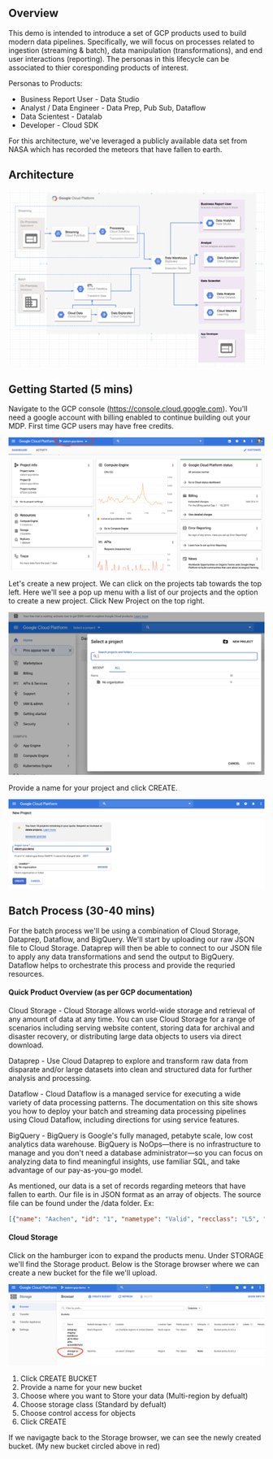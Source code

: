 ## Overview

This demo is intended to introduce a set of GCP products used to build modern data pipelines. Specifically, we will focus on processes related to ingestion (streaming & batch), data manipulation (transformations), and end user interactions (reporting). The personas in this lifecycle can be associated to thier coresponding products of interest. 

Personas to Products:
- Business Report User - Data Studio
- Analyst / Data Engineer - Data Prep, Pub Sub, Dataflow
- Data Scientest - Datalab
- Developer - Cloud SDK

For this architecture, we've leveraged a publicly available data set from NASA which has recorded the meteors that have fallen to earth.

## Architecture
![GCP MDP Arch](/documents/gcp-mdp-arch-diagram.png)

## Getting Started (5 mins)

Navigate to the GCP console (https://console.cloud.google.com). You'll need a google account with billing enabled to continue building out your MDP. First time GCP users may have free credits.

![GCP Console SS](documents/gcp%20ss/GCP%20Console%20SS.png)

Let's create a new project. We can click on the projects tab towards the top left. Here we'll see a pop up menu with a list of our projects and the option to create a new project. Click New Project on the top right. 

![GCP Projects](documents/gcp%20ss/GCP%20Projects%20Menu%20SS.png)

Provide a name for your project and click CREATE.

![GCP New Project](documents/gcp%20ss/GCP%20New%20Proj%20SS.png)

## Batch Process (30-40 mins)

For the batch process we'll be using a combination of Cloud Storage, Dataprep, Dataflow, and BigQuery. We'll start by uploading our raw JSON file to Cloud Storage. Dataprep will then be able to connect to our JSON file to apply any data transformations and send the output to BigQuery. Dataflow helps to orchestrate this process and provide the requried resources. 

#### Quick Product Overview (as per GCP documentation)

Cloud Storage - Cloud Storage allows world-wide storage and retrieval of any amount of data at any time. You can use Cloud Storage for a range of scenarios including serving website content, storing data for archival and disaster recovery, or distributing large data objects to users via direct download.

Dataprep - Use Cloud Dataprep to explore and transform raw data from disparate and/or large datasets into clean and structured data for further analysis and processing.

Dataflow - Cloud Dataflow is a managed service for executing a wide variety of data processing patterns. The documentation on this site shows you how to deploy your batch and streaming data processing pipelines using Cloud Dataflow, including directions for using service features.

BigQuery - BigQuery is Google's fully managed, petabyte scale, low cost analytics data warehouse. BigQuery is NoOps—there is no infrastructure to manage and you don't need a database administrator—so you can focus on analyzing data to find meaningful insights, use familiar SQL, and take advantage of our pay-as-you-go model.


As mentioned, our data is a set of records regarding meteors that have fallen to earth. Our file is in JSON format as an array of objects. The source file can be found under the /data folder. Ex:

```json
[{"name": "Aachen", "id": "1", "nametype": "Valid", "recclass": "L5", "mass": "21", "fall": "Fell", "year": "1880-01-01T00:00:00.000", "reclat": "50.775000", "reclong": "6.083330", "geolocation": {"type": "Point", "coordinates": [6.08333,50.775]}}, ...]
```
#### Cloud Storage

Click on the hamburger icon to expand the products menu. Under STORAGE we'll find the Storage product. Below is the Storage browser where we can create a new bucket for the file we'll upload. 

![GCP Storage Browser](documents/gcp%20ss/GCP%20Storage%20Browser%20SS.png)

1. Click CREATE BUCKET
2. Provide a name for your new bucket
3. Choose where you want to Store your data (Multi-region by defualt)
4. Choose storage class (Standard by defualt)
5. Choose control access for objects
6. Click CREATE

If we navigagte back to the Storage browser, we can see the newly created bucket. (My new bucket circled above in red)

